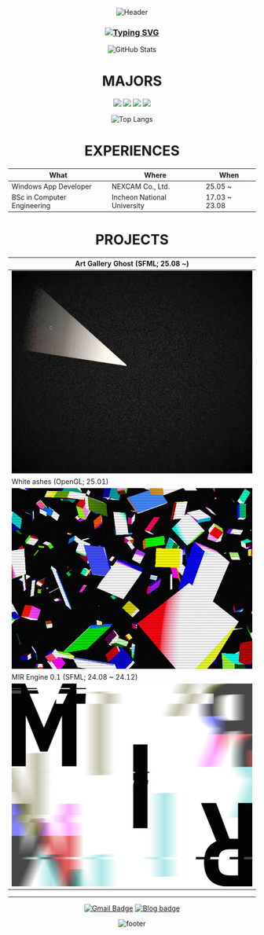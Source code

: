 <div align="center">

![Header](https://capsule-render.vercel.app/api?type=waving&height=300&color=black&text=JIWON&fontColor=FFFFFF&animation=twinkling)

### [![Typing SVG](https://readme-typing-svg.herokuapp.com?font=Fjalla+One&size=40&center=true&pause=1000&color=F7F7F7&random=true&width=1000&height=100&lines=For+the+GOTY;A+game+developer;Idea+into+reality;Art+%3D+Code+%2B+Polygon+%2B+Pixel;Real-time+%2F+Graphics)](https://git.io/typing-svg)

![GitHub Stats](https://github-readme-stats.vercel.app/api?username=G1rmmr&show_icons=true&title_color=ffffff&text_color=ffffff&icon_color=ffffff&bg_color=000000&card_width=580)  

# MAJORS

<img src="https://img.shields.io/badge/C/C++-00599C?style=for-the-badge&logo=cplusplus&logoColor=white"/>
<img src="https://img.shields.io/badge/sfml-8CC445?style=for-the-badge&logo=sfml&logoColor=white"/>
<img src="https://img.shields.io/badge/opengl-5586A4?style=for-the-badge&logo=opengl&logoColor=white"/>
<img src="https://img.shields.io/badge/.Net-512BD4?style=for-the-badge&logo=dotnet&logoColor=white"/>

![Top Langs](https://github-readme-stats.vercel.app/api/top-langs/?username=G1rmmr&exclude_repo=G1rmmr,G1rmmr.github.io,custom-tools,imax-bot,computational-geometry&layout=compact&hide=html,perl,roff,raku&title_color=ffffff&text_color=ffffff&icon_color=ffffff&bg_color=000000&card_width=580)  

# EXPERIENCES 

| What | Where | When |
| - | - | - |
| Windows App Developer  | NEXCAM Co., Ltd.| 25.05 ~ |  
| BSc in Computer Engineering | Incheon National University | 17.03 ~ 23.08 |
  
# PROJECTS

| Art Gallery Ghost (SFML; 25.08 ~) |
| - |
| <a href=https://github.com/G1rmmr/art-gallery-ghost><img src="./ghost-shot.jpg" height=412.5 width=550 /></a> |
| White ashes (OpenGL; 25.01) |
| <a href=https://github.com/G1rmmr/opengl-tutorial><img src="./white-ashes.png" width=550 /></a> |
| MIR Engine 0.1 (SFML; 24.08 ~ 24.12) |
| <a href=https://g1rmmr.github.io/penitence-source/doxygen/html/index.html><img src="./mir-logo.png" height=412.5 width=550 /></a> |

---

[![Gmail Badge](https://img.shields.io/badge/-Gmail-d14836?style=flat-square&logo=Gmail&logoColor=white&link=mailto:blckhnd.std@gmail.com)](mailto:blckhnd.std@gmail.com)
[![Blog badge](https://img.shields.io/badge/Blog-FFFFFF?style=flat-square)](https://g1rmmr.github.io/)

![footer](https://capsule-render.vercel.app/api?type=waving&color=black&height=200&section=footer&text=&fontSize=90)

</div>
